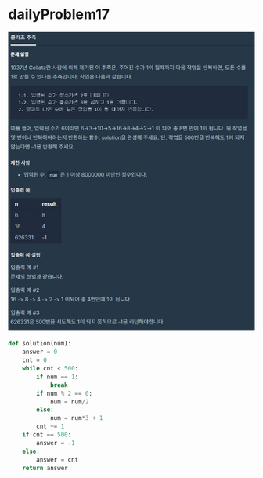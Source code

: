 # dailyProblem17

![dailyProblem17](dailyProblem17.assets/dailyProblem17.jpg)

```python
def solution(num):
    answer = 0
    cnt = 0
    while cnt < 500: 
        if num == 1:
            break
        if num % 2 == 0:
            num = num/2
        else:
            num = num*3 + 1
        cnt += 1
    if cnt == 500:
        answer = -1
    else:
        answer = cnt
    return answer
```


